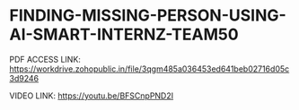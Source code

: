# FINDING-MISSING-PERSON-USING-AI-SMART-INTERNZ-TEAM50

PDF ACCESS LINK:
https://workdrive.zohopublic.in/file/3qgm485a036453ed641beb02716d05c3d9246

VIDEO LINK:
https://youtu.be/BFSCnpPND2I
